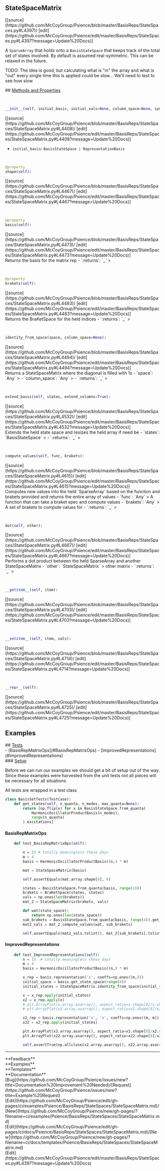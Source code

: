 ## <a id="Psience.BasisReps.StateSpaces.StateSpaceMatrix">StateSpaceMatrix</a> 

<div class="docs-source-link" markdown="1">
[[source](https://github.com/McCoyGroup/Psience/blob/master/BasisReps/StateSpaces.py#L4397)/
[edit](https://github.com/McCoyGroup/Psience/edit/master/BasisReps/StateSpaces.py#L4397?message=Update%20Docs)]
</div>

A `SparseArray` that holds onto a `BasisStateSpace` that keeps track of the
total set of states involved.
By default is assumed real-symmetric. This can be relaxed in the future.

TODO: The idea is good, but calculating what is "in" the array and what is "out"
every single time this is applied could be slow...
We'll need to test to see how slow







<div class="collapsible-section">
 <div class="collapsible-section collapsible-section-header" markdown="1">
## <a class="collapse-link" data-toggle="collapse" href="#methods" markdown="1"> Methods and Properties</a> <a class="float-right" data-toggle="collapse" href="#methods"><i class="fa fa-chevron-down"></i></a>
 </div>
 <div class="collapsible-section collapsible-section-body collapse show" id="methods" markdown="1">
 
<a id="Psience.BasisReps.StateSpaces.StateSpaceMatrix.__init__" class="docs-object-method">&nbsp;</a> 
```python
__init__(self, initial_basis, initial_vals=None, column_space=None, symmetric=True): 
```
<div class="docs-source-link" markdown="1">
[[source](https://github.com/McCoyGroup/Psience/blob/master/BasisReps/StateSpaces/StateSpaceMatrix.py#L4408)/
[edit](https://github.com/McCoyGroup/Psience/edit/master/BasisReps/StateSpaces/StateSpaceMatrix.py#L4408?message=Update%20Docs)]
</div>

  - `initial_basis`: `BasisStateSpace | RepresentationBasis`
    >


<a id="Psience.BasisReps.StateSpaces.StateSpaceMatrix.shape" class="docs-object-method">&nbsp;</a> 
```python
@property
shape(self): 
```
<div class="docs-source-link" markdown="1">
[[source](https://github.com/McCoyGroup/Psience/blob/master/BasisReps/StateSpaces/StateSpaceMatrix.py#L4467)/
[edit](https://github.com/McCoyGroup/Psience/edit/master/BasisReps/StateSpaces/StateSpaceMatrix.py#L4467?message=Update%20Docs)]
</div>


<a id="Psience.BasisReps.StateSpaces.StateSpaceMatrix.basis" class="docs-object-method">&nbsp;</a> 
```python
@property
basis(self): 
```
<div class="docs-source-link" markdown="1">
[[source](https://github.com/McCoyGroup/Psience/blob/master/BasisReps/StateSpaces/StateSpaceMatrix.py#L4473)/
[edit](https://github.com/McCoyGroup/Psience/edit/master/BasisReps/StateSpaces/StateSpaceMatrix.py#L4473?message=Update%20Docs)]
</div>
Returns the basis for the matrix rep
  - `:returns`: `_`
    >


<a id="Psience.BasisReps.StateSpaces.StateSpaceMatrix.brakets" class="docs-object-method">&nbsp;</a> 
```python
@property
brakets(self): 
```
<div class="docs-source-link" markdown="1">
[[source](https://github.com/McCoyGroup/Psience/blob/master/BasisReps/StateSpaces/StateSpaceMatrix.py#L4483)/
[edit](https://github.com/McCoyGroup/Psience/edit/master/BasisReps/StateSpaces/StateSpaceMatrix.py#L4483?message=Update%20Docs)]
</div>
Returns the BraKetSpace for the held indices
  - `:returns`: `_`
    >


<a id="Psience.BasisReps.StateSpaces.StateSpaceMatrix.identity_from_space" class="docs-object-method">&nbsp;</a> 
```python
identity_from_space(space, column_space=None): 
```
<div class="docs-source-link" markdown="1">
[[source](https://github.com/McCoyGroup/Psience/blob/master/BasisReps/StateSpaces/StateSpaceMatrix.py#L4494)/
[edit](https://github.com/McCoyGroup/Psience/edit/master/BasisReps/StateSpaces/StateSpaceMatrix.py#L4494?message=Update%20Docs)]
</div>
Returns a StateSpaceMatrix where the diagonal is filled with 1s
  - `space`: `Any`
    > 
  - `column_space`: `Any`
    > 
  - `:returns`: `_`
    >


<a id="Psience.BasisReps.StateSpaces.StateSpaceMatrix.extend_basis" class="docs-object-method">&nbsp;</a> 
```python
extend_basis(self, states, extend_columns=True): 
```
<div class="docs-source-link" markdown="1">
[[source](https://github.com/McCoyGroup/Psience/blob/master/BasisReps/StateSpaces/StateSpaceMatrix.py#L4532)/
[edit](https://github.com/McCoyGroup/Psience/edit/master/BasisReps/StateSpaces/StateSpaceMatrix.py#L4532?message=Update%20Docs)]
</div>
Extends the held state space and resizes the held array if need be
  - `states`: `BasisStateSpace`
    > 
  - `:returns`: `_`
    >


<a id="Psience.BasisReps.StateSpaces.StateSpaceMatrix.compute_values" class="docs-object-method">&nbsp;</a> 
```python
compute_values(self, func, brakets): 
```
<div class="docs-source-link" markdown="1">
[[source](https://github.com/McCoyGroup/Psience/blob/master/BasisReps/StateSpaces/StateSpaceMatrix.py#L4615)/
[edit](https://github.com/McCoyGroup/Psience/edit/master/BasisReps/StateSpaces/StateSpaceMatrix.py#L4615?message=Update%20Docs)]
</div>
Computes new values into the held `SparseArray` based on the function and brakets provided
and returns the entire array of values
  - `func`: `Any`
    > A function that can take a braket spec and compute values
  - `brakets`: `Any`
    > A set of brakets to compute values for
  - `:returns`: `_`
    >


<a id="Psience.BasisReps.StateSpaces.StateSpaceMatrix.dot" class="docs-object-method">&nbsp;</a> 
```python
dot(self, other): 
```
<div class="docs-source-link" markdown="1">
[[source](https://github.com/McCoyGroup/Psience/blob/master/BasisReps/StateSpaces/StateSpaceMatrix.py#L4667)/
[edit](https://github.com/McCoyGroup/Psience/edit/master/BasisReps/StateSpaces/StateSpaceMatrix.py#L4667?message=Update%20Docs)]
</div>
Performs a dot product between the held SparseArray and another
StateSpaceMatrix
  - `other`: `StateSpaceMatrix`
    > other matrix
  - `:returns`: `_`
    >


<a id="Psience.BasisReps.StateSpaces.StateSpaceMatrix.__getitem__" class="docs-object-method">&nbsp;</a> 
```python
__getitem__(self, item): 
```
<div class="docs-source-link" markdown="1">
[[source](https://github.com/McCoyGroup/Psience/blob/master/BasisReps/StateSpaces/StateSpaceMatrix.py#L4703)/
[edit](https://github.com/McCoyGroup/Psience/edit/master/BasisReps/StateSpaces/StateSpaceMatrix.py#L4703?message=Update%20Docs)]
</div>


<a id="Psience.BasisReps.StateSpaces.StateSpaceMatrix.__setitem__" class="docs-object-method">&nbsp;</a> 
```python
__setitem__(self, item, vals): 
```
<div class="docs-source-link" markdown="1">
[[source](https://github.com/McCoyGroup/Psience/blob/master/BasisReps/StateSpaces/StateSpaceMatrix.py#L4714)/
[edit](https://github.com/McCoyGroup/Psience/edit/master/BasisReps/StateSpaces/StateSpaceMatrix.py#L4714?message=Update%20Docs)]
</div>


<a id="Psience.BasisReps.StateSpaces.StateSpaceMatrix.__repr__" class="docs-object-method">&nbsp;</a> 
```python
__repr__(self): 
```
<div class="docs-source-link" markdown="1">
[[source](https://github.com/McCoyGroup/Psience/blob/master/BasisReps/StateSpaces/StateSpaceMatrix.py#L4725)/
[edit](https://github.com/McCoyGroup/Psience/edit/master/BasisReps/StateSpaces/StateSpaceMatrix.py#L4725?message=Update%20Docs)]
</div>
 </div>
</div>




## Examples













<div class="collapsible-section">
 <div class="collapsible-section collapsible-section-header" markdown="1">
## <a class="collapse-link" data-toggle="collapse" href="#Tests-27546c" markdown="1"> Tests</a> <a class="float-right" data-toggle="collapse" href="#Tests-27546c"><i class="fa fa-chevron-down"></i></a>
 </div>
 <div class="collapsible-section collapsible-section-body collapse show" id="Tests-27546c" markdown="1">
 - [BasisRepMatrixOps](#BasisRepMatrixOps)
- [ImprovedRepresentations](#ImprovedRepresentations)

<div class="collapsible-section">
 <div class="collapsible-section collapsible-section-header" markdown="1">
### <a class="collapse-link" data-toggle="collapse" href="#Setup-a7fe4c" markdown="1"> Setup</a> <a class="float-right" data-toggle="collapse" href="#Setup-a7fe4c"><i class="fa fa-chevron-down"></i></a>
 </div>
 <div class="collapsible-section collapsible-section-body collapse show" id="Setup-a7fe4c" markdown="1">
 
Before we can run our examples we should get a bit of setup out of the way.
Since these examples were harvested from the unit tests not all pieces
will be necessary for all situations.

All tests are wrapped in a test class
```python
class BasisSetTests(TestCase):
    def get_states(self, n_quanta, n_modes, max_quanta=None):
        return [np.flip(x) for x in BasisStateSpace.from_quanta(
            HarmonicOscillatorProductBasis(n_modes),
            range(n_quanta)
        ).excitations]
```

 </div>
</div>

#### <a name="BasisRepMatrixOps">BasisRepMatrixOps</a>
```python
    def test_BasisRepMatrixOps(self):

        n = 15 # totally meaningless these days
        m = 4
        basis = HarmonicOscillatorProductBasis((n,) * m)

        mat = StateSpaceMatrix(basis)

        self.assertEquals(mat.array.shape[0], 0)

        states = BasisStateSpace.from_quanta(basis, range(10))
        brakets = BraKetSpace(states, states)
        vals = np.ones(len(brakets))
        mat_2 = StateSpaceMatrix(brakets, vals)

        def wat(state_space):
            return np.ones(len(state_space))
        sub_brakets = BasisStateSpace.from_quanta(basis, range(4)).get_representation_brakets()
        mat2_vals = mat_2.compute_values(wat, sub_brakets)

        self.assertEquals(mat2_vals.tolist(), mat_2[sub_brakets].tolist())
```

#### <a name="ImprovedRepresentations">ImprovedRepresentations</a>
```python
    def test_ImprovedRepresentations(self):
        n = 15  # totally meaningless these days
        m = 4
        basis = HarmonicOscillatorProductBasis((n,) * m)

        x_rep = basis.representation('x', coeffs=np.ones((m,)))
        initial_space = basis.get_state_space(range(4))
        initial_states = StateSpaceMatrix.identity_from_space(initial_space)

        x = x_rep.apply(initial_states)
        x2 = x_rep.apply(x)
        # plt.ArrayPlot(x.array.asarray(), aspect_ratio=x.shape[0]/x.shape[1], image_size=300)
        # plt.ArrayPlot(x2.array.asarray(), aspect_ratio=x2.shape[0]/x2.shape[1], image_size=300).show()

        x2_rep = basis.representation('x', 'x', coeffs=np.ones((m, m)))
        x22 = x2_rep.apply(initial_states)

        plt.ArrayPlot(x2.array.asarray(), aspect_ratio=x2.shape[0]/x2.shape[1], image_size=200)
        plt.ArrayPlot(x22.array.asarray(), aspect_ratio=x22.shape[0]/x22.shape[1], image_size=200).show()

        self.assertTrue(np.allclose(x2.array.asarray(), x22.array.asarray()))
```

 </div>
</div>






---


<div markdown="1" class="text-secondary">
<div class="container">
  <div class="row">
   <div class="col" markdown="1">
**Feedback**   
</div>
   <div class="col" markdown="1">
**Examples**   
</div>
   <div class="col" markdown="1">
**Templates**   
</div>
   <div class="col" markdown="1">
**Documentation**   
</div>
   <div class="col" markdown="1">
   
</div>
   <div class="col" markdown="1">
   
</div>
   <div class="col" markdown="1">
   
</div>
</div>
  <div class="row">
   <div class="col" markdown="1">
[Bug](https://github.com/McCoyGroup/Psience/issues/new?title=Documentation%20Improvement%20Needed)/[Request](https://github.com/McCoyGroup/Psience/issues/new?title=Example%20Request)   
</div>
   <div class="col" markdown="1">
[Edit](https://github.com/McCoyGroup/Psience/edit/gh-pages/ci/examples/Psience/BasisReps/StateSpaces/StateSpaceMatrix.md)/[New](https://github.com/McCoyGroup/Psience/new/gh-pages/?filename=ci/examples/Psience/BasisReps/StateSpaces/StateSpaceMatrix.md)   
</div>
   <div class="col" markdown="1">
[Edit](https://github.com/McCoyGroup/Psience/edit/gh-pages/ci/docs/Psience/BasisReps/StateSpaces/StateSpaceMatrix.md)/[New](https://github.com/McCoyGroup/Psience/new/gh-pages/?filename=ci/docs/templates/Psience/BasisReps/StateSpaces/StateSpaceMatrix.md)   
</div>
   <div class="col" markdown="1">
[Edit](https://github.com/McCoyGroup/Psience/edit/master/BasisReps/StateSpaces.py#L4397?message=Update%20Docs)   
</div>
   <div class="col" markdown="1">
   
</div>
   <div class="col" markdown="1">
   
</div>
   <div class="col" markdown="1">
   
</div>
</div>
</div>
</div>